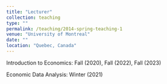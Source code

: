 ```yaml
---
title: "Lecturer"
collection: teaching
type: ""
permalink: /teaching/2014-spring-teaching-1
venue: "University of Montreal"
date: ""
location: "Quebec, Canada"
---
```



 Introduction to Economics: Fall (2020), Fall (2022), Fall (2023) 

 Economic Data Analysis: Winter (2021) 




<!--
---
title: ""
collection: teaching
type: "Undergraduate course"
permalink: /teaching/2014-spring-teaching-1
venue: ""
date: 2014-01-01
location: "Montreal, Canada"
---



  <div class="col-md-12">
    <h5> <strong>Lecturer, </strong> <a href="https://sceco.umontreal.ca/english/home/">University of Montreal</a></h5>
    <ul> 
     <li> Introduction to Economics: Fall (2020), Fall (2022), Fall (2023) </li>
     <li> Economic Data Analysis: Winter (2021) </li> </ul>
   </div>
   
  <div class="col-md-12">
   <h5> <strong> Teaching Assistant, </strong>  <a href="https://sceco.umontreal.ca/english/home/">University of Montreal</a></h5>
   <ul>  
     <li>  Introduction to Macroeconomics:  Summer (2019), Winter (2022), Summer (2022) </li> 
     <li>  Economics Principles:  Summer (2019), Fall (2020), Winter (2021), Winter (2023) </li> 
     <li> Mathematics for Economics Analysis I: Fall (2021), Fall (2023) </li>   
     <li> Mathematics for Economics Analysis II: Fall (2019), Summer (2021),  Winter (2022) </li>
     <li> Econometrics, Winter (2024) </li> 
     <li> Macroeconomics Workshop, Summer (2024) </li> </ul>
   </div>



---
layout: archive
title: "CV"
permalink: /teaching/2014-spring-teaching-1/
author_profile: false
---

{% include base_path %}


Lecturer, University of Montreal
======
* Introduction to Macroeconomics:  Summer (2019), Winter (2022), Summer (2022)

  
* M.S. in Economics and Statistics, ENSAE Senegal, 2018

 -->
